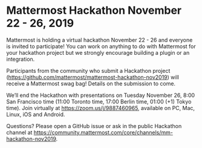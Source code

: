 # Mattermost Hackathon November 22 - 26, 2019

Mattermost is holding a virtual hackathon November 22 - 26 and everyone is invited to participate! You can work on anything to do with Mattermost for your hackathon project but we strongly encourage building a plugin or an integration.

Participants from the community who submit a Hackathon project (https://github.com/mattermost/mattermost-hackathon-nov2019) will receive a Mattermost swag bag! Details on the submission to come.

We’ll end the Hackathon with presentations on Tuesday November 26, 8:00 San Francisco time (11:00 Toronto time, 17:00 Berlin time, 01:00 (+1) Tokyo time). Join virtually at https://zoom.us/j/9887460965, available on PC, Mac, Linux, iOS and Android.

Questions? Please open a GitHub issue or ask in the public Hackathon channel at https://community.mattermost.com/core/channels/mm-hackathon-nov2019.
